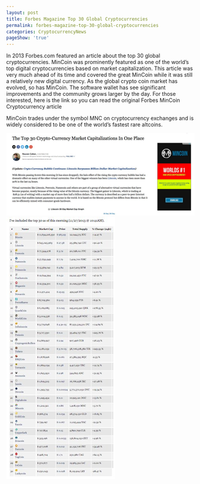 ```yaml
---
layout: post
title: Forbes Magazine Top 30 Global Cryptocurrencies
permalink: forbes-magazine-top-30-global-cryptocurrencies
categories: CryptocurrencyNews
pageShow: 'true'
---
```



In 2013 Forbes.com featured an article about the top 30 global cryptocurrencies. MinCoin was prominently featured as one of the world’s top digital cryptocurrencies based on market capitalization. This article was very much ahead of its time and covered the great MinCoin while it was still a relatively new digital currency. As the global crypto coin market has evolved, so has MinCoin. The software wallet has see significant improvements and the community grows larger by the day. For those interested, here is the link so you can read the original Forbes MinCoin Cryptocurrency article

MinCoin trades under the symbol MNC on cryptocurrency exchanges and is widely considered to be one of the world’s fastest rare altcoins.

![Forbes-Financial-Magazine-Cryptocurrency](/images/post/Forbes-Financial-Magazine-Cryptocurrency.jpg "Forbes-Financial-Magazine-Cryptocurrency")
![MinCoin-Forbes-Magazine](/images/post/MinCoin-Forbes-Magazine.jpg "MinCoin-Forbes-Magazine")